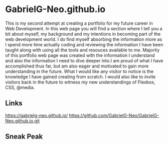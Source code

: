# GabrielG-Neo.github.io

This is my second attempt at creating a portfolio for my future career in Web Development. In this web page you will find a section where I tell you a bit about myself, my background and my intentions in becoming part of the web development world.
I do find myself absorbing the information more as I spend more time actually coding and reviewing the information I have been taught along with using all the tools and resouces available to me.
Majority of this portfolio web page was created with the information I understand and also the information I need to dive deeper into.I am proud of what I have accomplished thus far, but am also eager and motivated to gain more understanding in the future.
What I would like any visitor to notice is the knowledge I have gained creating from scratch. I would also like to invite visitors back in the future to witness my new understandings of Flexbox, CSS, @media. 

## Links

https://gabrielg-neo.github.io/
https://github.com/GabrielG-Neo/GabrielG-Neo.github.io.git

## Sneak Peak
